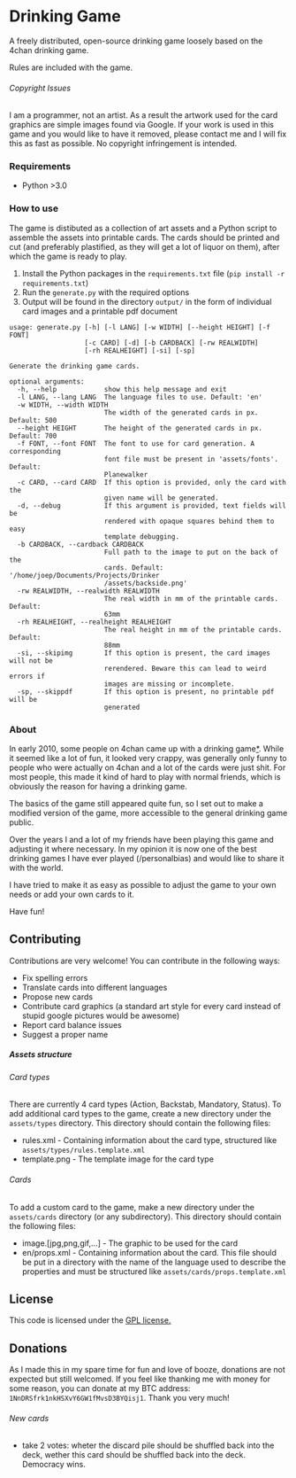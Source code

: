 # Drinking Game

A freely distributed, open-source drinking game loosely based on the 4chan drinking game.

Rules are included with the game.

###### Copyright Issues
I am a programmer, not an artist. As a result the artwork used for the card graphics are simple images found
via Google. If your work is used in this game and you would like to have it removed, please contact me and I will fix
this as fast as possible. No copyright infringement is intended.


### Requirements
* Python >3.0

### How to use
The game is distibuted as a collection of art assets and a Python script to assemble the assets into
printable cards.
The cards should be printed and cut (and preferably plastified, as they will get a lot of liquor on them), after
which the game is ready to play.

1. Install the Python packages in the `requirements.txt` file (`pip install -r requirements.txt`)
2. Run the `generate.py` with the required options
3. Output will be found in the directory `output/` in the form of individual card images and a printable pdf document

```
usage: generate.py [-h] [-l LANG] [-w WIDTH] [--height HEIGHT] [-f FONT]
                   [-c CARD] [-d] [-b CARDBACK] [-rw REALWIDTH]
                   [-rh REALHEIGHT] [-si] [-sp]

Generate the drinking game cards.

optional arguments:
  -h, --help            show this help message and exit
  -l LANG, --lang LANG  The language files to use. Default: 'en'
  -w WIDTH, --width WIDTH
                        The width of the generated cards in px. Default: 500
  --height HEIGHT       The height of the generated cards in px. Default: 700
  -f FONT, --font FONT  The font to use for card generation. A corresponding
                        font file must be present in 'assets/fonts'. Default:
                        Planewalker
  -c CARD, --card CARD  If this option is provided, only the card with the
                        given name will be generated.
  -d, --debug           If this argument is provided, text fields will be
                        rendered with opaque squares behind them to easy
                        template debugging.
  -b CARDBACK, --cardback CARDBACK
                        Full path to the image to put on the back of the
                        cards. Default: '/home/joep/Documents/Projects/Drinker
                        /assets/backside.png'
  -rw REALWIDTH, --realwidth REALWIDTH
                        The real width in mm of the printable cards. Default:
                        63mm
  -rh REALHEIGHT, --realheight REALHEIGHT
                        The real height in mm of the printable cards. Default:
                        88mm
  -si, --skipimg        If this option is present, the card images will not be
                        rerendered. Beware this can lead to weird errors if
                        images are missing or incomplete.
  -sp, --skippdf        If this option is present, no printable pdf will be
                        generated
```

### About

In early 2010, some people on 4chan came up with a drinking game[*](http://knowyourmeme.com/memes/4chan-drinking-game-cards). While
it seemed like a lot of fun, it looked very crappy, was generally only funny to people who were actually on 
4chan and a lot of the cards were just shit. For most people, this made it kind of hard to play with normal
friends, which is obviously the reason for having a drinking game. 

The basics of the game still appeared quite fun, so I set out to make a modified version of the game, more
accessible to the general drinking game public.

Over the years I and a lot of my friends have been playing this game and adjusting it where necessary. In my
opinion it is now one of the best drinking games I have ever played (/personalbias) and would like to share it
with the world.

I have tried to make it as easy as possible to adjust the game to your own needs or add your own cards to it.

Have fun!

## Contributing
Contributions are very welcome! You can contribute in the following ways:
* Fix spelling errors
* Translate cards into different languages
* Propose new cards
* Contribute card graphics (a standard art style for every card instead of stupid google pictures would be awesome)
* Report card balance issues
* Suggest a proper name


##### Assets structure

###### Card types

There are currently 4 card types (Action, Backstab, Mandatory, Status). To add additional card types to the
game, create a new directory under the `assets/types` directory. This directory should contain the following
files:
* rules.xml - Containing information about the card type, structured like `assets/types/rules.template.xml`
* template.png - The template image for the card type

###### Cards

To add a custom card to the game, make a new directory under the `assets/cards` directory (or any subdirectory).
This directory should contain the following files:
* image.[jpg,png,gif,...] - The graphic to be used for the card
* en/props.xml - Containing information about the card. This file should be put in a directory with the name of
the language used to describe the properties and must be structured like `assets/cards/props.template.xml`

## License
This code is licensed under the [GPL license.](https://raw.githubusercontent.com/Gargamel1989/Drinker/master/LICENSE)

## Donations
As I made this in my spare time for fun and love of booze, donations are not expected but still welcomed.
If you feel like thanking me with money for some reason, you can donate at my BTC address: `1NnDRSfrk1nkHSXvY6GW1fMvsD3BYQisj1`. Thank you very much!

###### New cards
* take 2 votes: wheter the discard pile should be shuffled back into the deck, wether this card should be shuffled back into the deck. Democracy wins.